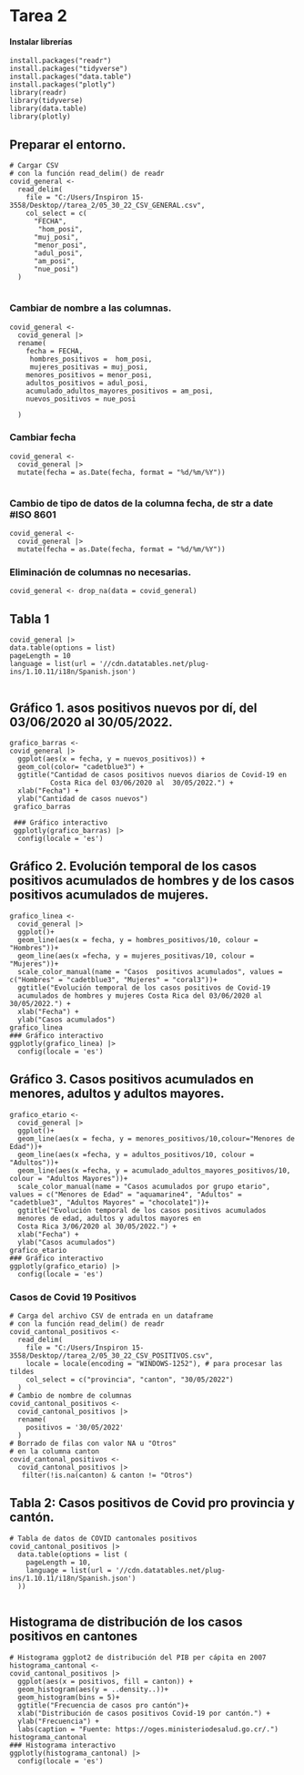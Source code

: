 # Tarea 2
#### Instalar librerías

```{r}
install.packages("readr")
install.packages("tidyverse")
install.packages("data.table")
install.packages("plotly")
library(readr)
library(tidyverse)
library(data.table)
library(plotly)
```

## Preparar el entorno.

```{r}
# Cargar CSV
# con la función read_delim() de readr
covid_general <-
  read_delim(
    file = "C:/Users/Inspiron 15-3558/Desktop//tarea_2/05_30_22_CSV_GENERAL.csv",
    col_select = c(
      "FECHA",
       "hom_posi",
      "muj_posi",
      "menor_posi",
      "adul_posi",
      "am_posi",
      "nue_posi")
  )
   
```

### Cambiar de nombre a las columnas.

```{r}
covid_general <-
  covid_general |>
  rename(
    fecha = FECHA,
     hombres_positivos =  hom_posi,
     mujeres_positivas = muj_posi,
    menores_positivos = menor_posi,
    adultos_positivos = adul_posi,
    acumulado_adultos_mayores_positivos = am_posi,
    nuevos_positivos = nue_posi
   
  )
```

### Cambiar fecha

```{r}
covid_general <-
  covid_general |>
  mutate(fecha = as.Date(fecha, format = "%d/%m/%Y"))
  
```

### Cambio de tipo de datos de la columna fecha, de str a date #ISO 8601

```{r}
covid_general <-
  covid_general |>
  mutate(fecha = as.Date(fecha, format = "%d/%m/%Y"))
```

### Eliminación de columnas no necesarias.

```{r}
covid_general <- drop_na(data = covid_general)
```

## Tabla 1

```{r}
covid_general |>
data.table(options = list)
pageLength = 10
language = list(url = '//cdn.datatables.net/plug-ins/1.10.11/i18n/Spanish.json')
  
```

## Gráfico 1. asos positivos nuevos por dí, del 03/06/2020 al 30/05/2022.

```{r}
grafico_barras <-
covid_general |>
  ggplot(aes(x = fecha, y = nuevos_positivos)) +
  geom_col(color= "cadetblue3") +
  ggtitle("Cantidad de casos positivos nuevos diarios de Covid-19 en 
          Costa Rica del 03/06/2020 al  30/05/2022.") +
  xlab("Fecha") +
  ylab("Cantidad de casos nuevos") 
 grafico_barras 
 
 ### Gráfico interactivo
 ggplotly(grafico_barras) |> 
  config(locale = 'es')
```

## Gráfico 2. Evolución temporal de los casos positivos acumulados de hombres y de los casos positivos acumulados de mujeres.

```{r}
grafico_linea <- 
  covid_general |> 
  ggplot()+
  geom_line(aes(x = fecha, y = hombres_positivos/10, colour = "Hombres"))+
  geom_line(aes(x =fecha, y = mujeres_positivas/10, colour = "Mujeres"))+
  scale_color_manual(name = "Casos  positivos acumulados", values = c("Hombres" = "cadetblue3", "Mujeres" = "coral3"))+
  ggtitle("Evolución temporal de los casos positivos de Covid-19 
  acumulados de hombres y mujeres Costa Rica del 03/06/2020 al 30/05/2022.") +
  xlab("Fecha") +
  ylab("Casos acumulados") 
grafico_linea
### Gráfico interactivo
ggplotly(grafico_linea) |> 
  config(locale = 'es')
```

## Gráfico 3. Casos positivos acumulados en menores, adultos y adultos mayores.

```{r}
grafico_etario <- 
  covid_general |> 
  ggplot()+
  geom_line(aes(x = fecha, y = menores_positivos/10,colour="Menores de Edad"))+
  geom_line(aes(x =fecha, y = adultos_positivos/10, colour = "Adultos"))+
  geom_line(aes(x =fecha, y = acumulado_adultos_mayores_positivos/10, colour = "Adultos Mayores"))+
  scale_color_manual(name = "Casos acumulados por grupo etario", values = c("Menores de Edad" = "aquamarine4", "Adultos" = "cadetblue3", "Adultos Mayores" = "chocolate1"))+
  ggtitle("Evolución temporal de los casos positivos acumulados 
  menores de edad, adultos y adultos mayores en  
  Costa Rica 3/06/2020 al 30/05/2022.") +
  xlab("Fecha") +
  ylab("Casos acumulados") 
grafico_etario
### Gráfico interactivo
ggplotly(grafico_etario) |> 
  config(locale = 'es')
```

### Casos de Covid 19 Positivos

```{r}
# Carga del archivo CSV de entrada en un dataframe
# con la función read_delim() de readr
covid_cantonal_positivos <-
  read_delim(
    file = "C:/Users/Inspiron 15-3558/Desktop//tarea_2/05_30_22_CSV_POSITIVOS.csv",
    locale = locale(encoding = "WINDOWS-1252"), # para procesar las tildes
    col_select = c("provincia", "canton", "30/05/2022")
  )
# Cambio de nombre de columnas
covid_cantonal_positivos <-
  covid_cantonal_positivos |>
  rename(
    positivos = '30/05/2022'
  )
# Borrado de filas con valor NA u "Otros"
# en la columna canton
covid_cantonal_positivos <-
  covid_cantonal_positivos |>
   filter(!is.na(canton) & canton != "Otros")
```

## Tabla 2: Casos positivos de Covid pro provincia y cantón.

```{r}
# Tabla de datos de COVID cantonales positivos
covid_cantonal_positivos |> 
  data.table(options = list (
    pageLength = 10,
    language = list(url = '//cdn.datatables.net/plug-ins/1.10.11/i18n/Spanish.json')
  ))
 
```

## Histograma de distribución de los casos positivos en cantones

```{r}
# Histograma ggplot2 de distribución del PIB per cápita en 2007
histograma_cantonal <-
covid_cantonal_positivos |>
  ggplot(aes(x = positivos, fill = canton)) +
  geom_histogram(aes(y = ..density..))+
  geom_histogram(bins = 5)+
  ggtitle("Frecuencia de casos pro cantón")+
  xlab("Distribución de casos positivos Covid-19 por cantón.") +
  ylab("Frecuencia") +
  labs(caption = "Fuente: https://oges.ministeriodesalud.go.cr/.")
histograma_cantonal 
### Histograma interactivo
ggplotly(histograma_cantonal) |> 
  config(locale = 'es')
  
```
